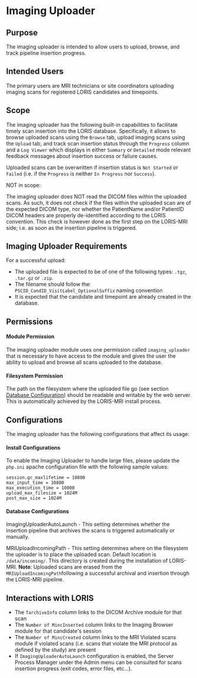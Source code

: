 # Imaging Uploader

## Purpose

The imaging uploader is intended to allow users to upload, browse, and track 
pipeline insertion progress.


## Intended Users

The primary users are MRI technicians or site coordinators uploading imaging 
scans for registered LORIS candidates and timepoints.

## Scope

The imaging uploader has the following built-in capabilities to facilitate 
timely scan insertion into the LORIS database. Specifically, it allows to browse
uploaded scans using the `Browse` tab, upload imaging scans using the `Upload` 
tab, and track scan insertion status through the `Progress` column and a 
`Log Viewer` which displays in either `Summary` or `Detailed` mode relevant 
feedback messages about insertion success or failure causes.

Uploaded scans can be overwritten if insertion status is `Not Started` or 
`Failed` (i.e. if the `Progress` is neither `In Progress` nor `Success`). 


NOT in scope:

The imaging uploader does NOT read the DICOM files within the uploaded scans. 
As such, it does not check if the files within the uploaded scan are of the 
expected DICOM type, nor whether the  PatientName and/or PatientID DICOM headers 
are properly de-identified according to the LORIS convention. This check is 
however done as the first step on the LORIS-MRI side; i.e. as soon as the 
insertion pipeline is triggered.

## Imaging Uploader Requirements

For a successful upload:
- The uploaded file is expected to be of one of the following types: 
`.tgz`, `.tar.gz` or `.zip`.
- The filename should follow the:
`PSCID_CandID_VisitLabel_OptionalSuffix` naming convention
- It is expected that the candidate and timepoint are already created in the 
database.


## Permissions

#### Module Permission

The imaging uploader module uses one permission called `imaging_uploader` that 
is necessary to have access to the module and gives the user the ability to 
upload and browse all scans uploaded to the database.

#### Filesystem Permission

The path on the filesystem where the uploaded file go 
(see section [Database Configuration](#database_config_link)) should be 
readable and writable by the web server. This is automatically achieved by the 
LORIS-MRI install process.


## Configurations

The imaging uploader has the following configurations that affect its usage:

#### Install Configurations

To enable the Imaging Uploader to handle large files, please update the 
`php.ini` apache configuration file with the following sample values: 

```
session.gc_maxlifetime = 10800
max_input_time = 10800
max_execution_time = 10800
upload_max_filesize = 1024M
post_max_size = 1024M
```

#### <a name="database_config_link"></a> Database Configurations

ImagingUploaderAutoLaunch - This setting determines whether the insertion 
        pipeline that archives the scans is triggered automatically or manually.

MRIUploadIncomingPath - This setting determines where on the filesystem the 
        uploader is to place the uploaded scan. Default location is 
        `/data/incoming/`. This directory is created during the installation of 
        LORIS-MRI. 
        **Note**: Uploaded scans are erased from the 
        `MRIUploadIncomingPath`following a successful archival and insertion 
        through the LORIS-MRI pipeline. 


## Interactions with LORIS

- The `TarchiveInfo` column links to the DICOM Archive module for that scan
- The `Number of MincInserted` column links to the Imaging Browser module for 
that candidate's session 
- The `Number of MincCreated` column links to the MRI Violated scans module if
violated scans (i.e. scans that violate the MRI protocol as defined by the 
study) are present
- If `ImagingUploaderAutoLaunch` configuration is enabled, the Server Process
Manager under the Admin menu can be consulted for scans insertion progress 
(exit codes, error files, etc...). 

